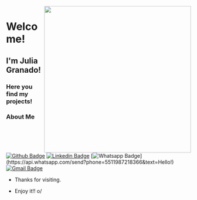 <img align="right" width="400" height="400" src="https://media.giphy.com/media/AFdcYElkoNAUE/giphy.gif">

# Welcome!

## I'm Julia Granado!

### Here you find my projects!


### About Me
[![Github Badge](https://img.shields.io/badge/-Github-000?style=flat-square&logo=Github&logoColor=white&link=https://github.com/gferri-projects)](https://github.com/gferri-projects)
[![Linkedin Badge](https://img.shields.io/badge/-LinkedIn-blue?style=flat-square&logo=Linkedin&logoColor=white&link=https://www.linkedin.com/in/julia-gferri-231404227/)](https://www.linkedin.com/in/julia-gferri-231404227/)
[![Whatsapp Badge](https://img.shields.io/badge/-Whatsapp-4CA143?style=flat-square&labelColor=4CA143&logo=whatsapp&logoColor=white&link=https://api.whatsapp.com/send?phone=5511987218366&text=Hello!)](https://api.whatsapp.com/send?phone=5511987218366&text=Hello!)
[![Gmail Badge](https://img.shields.io/badge/-Gmail-c14438?style=flat-square&logo=Gmail&logoColor=white&link=mailto:juliagranadowork@gmail.com)](mailto:juliagranadowork@gmail.com)

- Thanks for visiting. 

- Enjoy it!! o/







<!--
**gferri-projects/gferri-projects** is a ✨ _special_ ✨ repository because its `README.md` (this file) appears on your GitHub profile.

Here are some ideas to get you started:

- 🔭 I’m currently working on ...
- 🌱 I’m currently learning ...
- 👯 I’m looking to collaborate on ...
- 🤔 I’m looking for help with ...
- 💬 Ask me about ...
- 📫 How to reach me: ...
- 😄 Pronouns: ...
- ⚡ Fun fact: ...
-->
